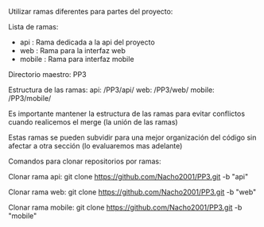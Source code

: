 Utilizar ramas diferentes para partes del proyecto:

Lista de ramas:
- api : Rama dedicada a la api del proyecto
- web : Rama para la interfaz web
- mobile : Rama para interfaz mobile

Directorio maestro:
PP3

Estructura de las ramas:
api: /PP3/api/
web: /PP3/web/
mobile: /PP3/mobile/

Es importante mantener la estructura de las ramas para evitar conflictos cuando realicemos el merge
(la unión de las ramas)

Estas ramas se pueden subvidir para una mejor organización del código sin afectar a otra sección
(lo evaluaremos mas adelante)

Comandos para clonar repositorios por ramas:

Clonar rama api:
git clone https://github.com/Nacho2001/PP3.git -b "api"

Clonar rama web:
git clone https://github.com/Nacho2001/PP3.git -b "web"

Clonar rama mobile:
git clone https://github.com/Nacho2001/PP3.git -b "mobile"
